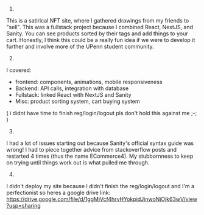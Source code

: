1.

This is a satirical NFT site, where I gathered drawings from my friends to "sell". This was a fullstack project because I combined React, NextJS, and Sanity. You can see products sorted by their tags and add things to your cart. Honestly, I think this could be a really fun idea if we were to develop it further and involve more of the UPenn student community.

2. 

I covered:
- frontend: components, animations, mobile responsiveness
- Backend: API calls, integration with database
- Fullstack: linked React with NextJS and Sanity
- Misc: product sorting system, cart buying system

( i didnt have time to finish reg/login/logout pls don't hold this against me ;-; )

3.

I had a lot of issues starting out because Sanity's official syntax guide was wrong! 
I had to piece together advice from stackoverflow posts and restarted 4 times (thus the name ECommerce4). 
My stubbornness to keep on trying until things work out is what pulled me through.

4.

I didn't deploy my site because I didn't finish the reg/login/logout and I'm a perfectionist so heres a google drive link:
https://drive.google.com/file/d/1ggMiVcf4hrvHYokpidJinwoNjOjk63wV/view?usp=sharing


